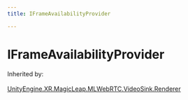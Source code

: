 ```yaml
---
title: IFrameAvailabilityProvider

---
```


# IFrameAvailabilityProvider







Inherited by: <br></br>[UnityEngine.XR.MagicLeap.MLWebRTC.VideoSink.Renderer](/versioned_docs/version-14-Jun-2023/unity-api/api/UnityEngine.XR.MagicLeap/MLWebRTC/VideoSink/UnityEngine.XR.MagicLeap.MLWebRTC.VideoSink.Renderer.md)





